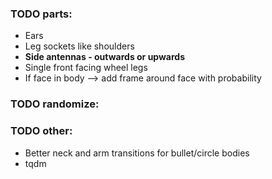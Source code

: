 ### TODO parts:
- Ears
- Leg sockets like shoulders
- **Side antennas - outwards or upwards**
- Single front facing wheel legs
- If face in body --> add frame around face with probability

### TODO randomize:

### TODO other:
- Better neck and arm transitions for bullet/circle bodies
- tqdm
